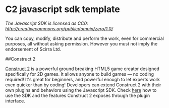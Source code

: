 C2 javascript sdk template
==========================

*The Javascript SDK is licensed as CC0: http://creativecommons.org/publicdomain/zero/1.0/*

You can copy, modify, distribute and perform the work, even for commercial purposes, 
all without asking permission. However you must not imply the endorsement of Scirra Ltd.



##Construct 2

[Construct 2](https://www.scirra.com/construct2) is a powerful ground breaking HTML5 game creator designed specifically for 2D games. It allows anyone to build games — no coding required!
It's great for beginners, and powerful enough to let experts work even quicker than by coding! Developers can extend Construct 2 with their own plugins and behaviors using the Javascript SDK.
Check [here](https://www.scirra.com/manual/15/sdk) how to use the SDK and the features Construct 2 exposes through the plugin interface.



